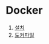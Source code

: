 Docker
======================

1. [설치](http://jhjjang.github.io/docker/setup)
2. [도커파일](http://jhjjang.github.io/docker/file)
